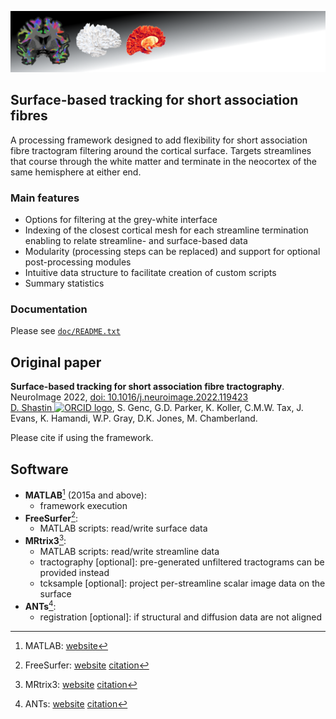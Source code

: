 ![](gitbg.png)

## Surface-based tracking for short association fibres

A processing framework designed to add flexibility for short association fibre tractogram filtering around the cortical surface. Targets streamlines that course through the white matter and terminate in the neocortex of the same hemisphere at either end. 

### Main features

- Options for filtering at the grey-white interface
- Indexing of the closest cortical mesh for each streamline termination enabling to relate streamline- and surface-based data
- Modularity (processing steps can be replaced) and support for optional post-processing modules
- Intuitive data structure to facilitate creation of custom scripts
- Summary statistics

### Documentation

Please see [`doc/README.txt`](https://github.com/dmitrishastin/SAF/blob/main/doc/README.md)

## Original paper

**Surface-based tracking for short association fibre tractography**.  
NeuroImage 2022, [doi: 10.1016/j.neuroimage.2022.119423](https://doi.org/10.1016/j.neuroimage.2022.119423)  
<a href="https://orcid.org/0000-0003-3937-3675">D. Shastin <img alt="ORCID logo" src="https://info.orcid.org/wp-content/uploads/2019/11/orcid_16x16.png" width="16" height="16" /></a>, S. Genc, G.D. Parker, K. Koller, C.M.W. Tax, J. Evans, K. Hamandi, W.P. Gray, D.K. Jones, M. Chamberland.  

Please cite if using the framework.

## Software 

- **MATLAB**[^1] (2015a and above):  
    - framework execution
- **FreeSurfer**[^2]:
    - MATLAB scripts: read/write surface data
- **MRtrix3**[^3]:
    - MATLAB scripts: read/write streamline data
    - tractography [optional]: pre-generated unfiltered tractograms can be provided instead
    - tcksample [optional]: project per-streamline scalar image data on the surface
- **ANTs**[^4]: 
    - registration [optional]: if structural and diffusion data are not aligned 

[^1]: MATLAB: [website](https://uk.mathworks.com/products/matlab.html)
[^2]: FreeSurfer: [website](https://surfer.nmr.mgh.harvard.edu/) [citation](https://doi.org/10.1016/j.neuroimage.2012.01.021)
[^3]: MRtrix3: [website](https://www.mrtrix.org/) [citation](https://doi.org/10.1016/j.neuroimage.2019.116137)
[^4]: ANTs: [website](https://github.com/ANTsX/ANTs) [citation](https://scicomp.ethz.ch/public/manual/ants/2.x/ants2.pdf)
